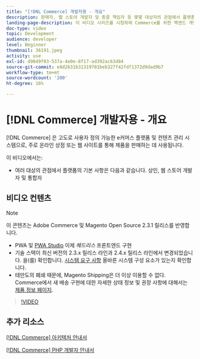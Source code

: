 ```yaml
---
title: "[!DNL Commerce] 개발자용 - 개요"
description: 판매자, 웹 스토어 개발자 및 총괄 책임자 등 몇몇 대상자의 관점에서 플랫폼 기본 사항에 대해 알아봅니다.
landing-page-description: 이 비디오 시리즈를 시청하여 Commerce를 위한 백엔드 개발 프로젝트에 대해 살펴보십시오.
doc-type: video
topic: Development
audience: developer
level: Beginner
thumbnail: 36191.jpeg
activity: use
exl-id: d9049f03-537a-4e0e-8f17-ad392ac63d84
source-git-commit: e8d2631b31319701beb327f42fdf1372d9dad9b7
workflow-type: tm+mt
source-wordcount: '200'
ht-degree: 16%

---
```


# [!DNL Commerce] 개발자용 - 개요

[!DNL Commerce] 은 고도로 사용자 정의 가능한 e커머스 플랫폼 및 컨텐츠 관리 시스템으로, 주로 온라인 상점 또는 웹 사이트를 통해 제품을 판매하는 데 사용됩니다.

이 비디오에서는:

- 여러 대상의 관점에서 플랫폼의 기본 사항은 다음과 같습니다. 상인, 웹 스토어 개발자 및 통합자

## 비디오 컨텐츠

>[!NOTE]
>
>이 콘텐츠는 Adobe Commerce 및 Magento Open Source 2.3.1 릴리스를 반영합니다.
>
>- PWA 및 [PWA Studio](https://developer.adobe.com/commerce/pwa-studio/) 이제 _헤드리스_ 프론트엔드 구현
>- 기술 스택이 최신 버전의 2.3.x 릴리스 라인과 2.4.x 릴리스 라인에서 변경되었습니다. 을(를) 확인합니다. [시스템 요구 사항](https://experienceleague.adobe.com/docs/commerce-operations/installation-guide/system-requirements.html) 올바른 시스템 구성 요소가 있는지 확인합니다.
>- 테만도의 폐쇄 때문에, Magento Shipping은 더 이상 이용할 수 없다. Commerce에서 새 배송 구현에 대한 자세한 상태 정보 및 권장 사항에 대해서는 [제품 정보 페이지](https://business.adobe.com/products/magento/shipping.html).



>[!VIDEO](https://video.tv.adobe.com/v/36191?quality=12&learn=on)

## 추가 리소스

[[!DNL Commerce] 아키텍처 안내서](https://developer.adobe.com/commerce/php/architecture/)

[[!DNL Commerce] PHP 개발자 안내서](https://developer.adobe.com/commerce/php/development/)
